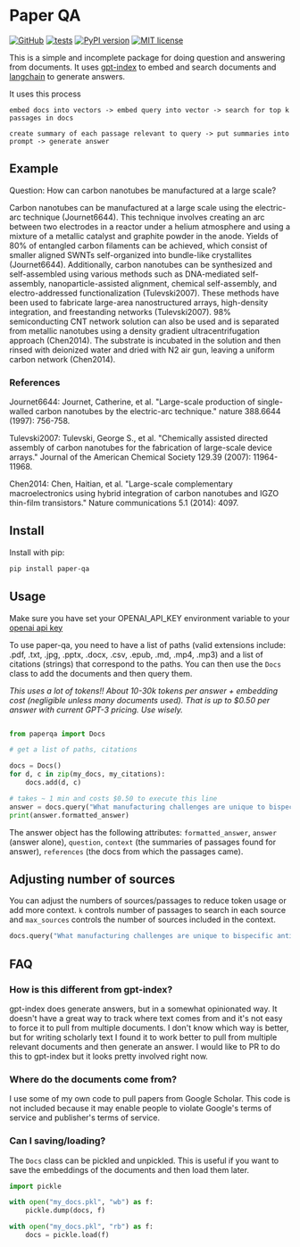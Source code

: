 # Paper QA

[![GitHub](https://img.shields.io/badge/github-%23121011.svg?style=for-the-badge&logo=github&logoColor=white)](https://github.com/whitead/paper-qa)
[![tests](https://github.com/whitead/paper-qa/actions/workflows/tests.yml/badge.svg)](https://github.com/whitead/paper-qa)
[![PyPI version](https://badge.fury.io/py/paper-qa.svg)](https://badge.fury.io/py/paper-qa)
[![MIT license](https://img.shields.io/badge/License-MIT-blue.svg)](https://lbesson.mit-license.org/)

This is a simple and incomplete package for doing question and answering from
documents. It uses [gpt-index](https://github.com/jerryjliu/gpt_index) to
embed and search documents and [langchain](https://github.com/hwchase17/langchain) to
generate answers.

It uses this process

```
embed docs into vectors -> embed query into vector -> search for top k passages in docs

create summary of each passage relevant to query -> put summaries into prompt -> generate answer
```

## Example

Question: How can carbon nanotubes be manufactured at a large scale?

Carbon nanotubes can be manufactured at a large scale using the electric-arc technique (Journet6644). This technique involves creating an arc between two electrodes in a reactor under a helium atmosphere and using a mixture of a metallic catalyst and graphite powder in the anode. Yields of 80% of entangled carbon filaments can be achieved, which consist of smaller aligned SWNTs self-organized into bundle-like crystallites (Journet6644). Additionally, carbon nanotubes can be synthesized and self-assembled using various methods such as DNA-mediated self-assembly, nanoparticle-assisted alignment, chemical self-assembly, and electro-addressed functionalization (Tulevski2007). These methods have been used to fabricate large-area nanostructured arrays, high-density integration, and freestanding networks (Tulevski2007). 98% semiconducting CNT network solution can also be used and is separated from metallic nanotubes using a density gradient ultracentrifugation approach (Chen2014). The substrate is incubated in the solution and then rinsed with deionized water and dried with N2 air gun, leaving a uniform carbon network (Chen2014).

### References

Journet6644: Journet, Catherine, et al. "Large-scale production of single-walled carbon nanotubes by the electric-arc technique." nature 388.6644 (1997): 756-758.

Tulevski2007: Tulevski, George S., et al. "Chemically assisted directed assembly of carbon nanotubes for the fabrication of large-scale device arrays." Journal of the American Chemical Society 129.39 (2007): 11964-11968.

Chen2014: Chen, Haitian, et al. "Large-scale complementary macroelectronics using hybrid integration of carbon nanotubes and IGZO thin-film transistors." Nature communications 5.1 (2014): 4097.

## Install

Install with pip:

```bash
pip install paper-qa
```

## Usage

Make sure you have set your OPENAI_API_KEY environment variable to your [openai api key](https://platform.openai.com/account/api-keys)

To use paper-qa, you need to have a list of paths (valid extensions include: .pdf, .txt, .jpg, .pptx, .docx, .csv, .epub, .md, .mp4, .mp3) and a list of citations (strings) that correspond to the paths. You can then use the `Docs` class to add the documents and then query them.

*This uses a lot of tokens!! About 10-30k tokens per answer + embedding cost (negligible unless many documents used). That is up to $0.50 per answer with current GPT-3 pricing. Use wisely.*

```python

from paperqa import Docs

# get a list of paths, citations

docs = Docs()
for d, c in zip(my_docs, my_citations):
    docs.add(d, c)

# takes ~ 1 min and costs $0.50 to execute this line
answer = docs.query("What manufacturing challenges are unique to bispecific antibodies?")
print(answer.formatted_answer)
```

The answer object has the following attributes: `formatted_answer`, `answer` (answer alone), `question`, `context` (the summaries of passages found for answer), `references` (the docs from which the passages came).

## Adjusting number of sources

You can adjust the numbers of sources/passages to reduce token usage or add more context. `k` controls number of passages to search in each source and `max_sources` controls the number of sources included in the context.

```python
docs.query("What manufacturing challenges are unique to bispecific antibodies?", k = 1, max_sources = 3)
```

## FAQ

### How is this different from gpt-index?

gpt-index does generate answers, but in a somewhat opinionated way. It doesn't have a great way to track where text comes from and it's not easy to force it to pull from multiple documents. I don't know which way is better, but for writing scholarly text I found it to work better to pull from multiple relevant documents and then generate an answer. I would like to PR to do this to gpt-index but it looks pretty involved right now.

### Where do the documents come from?

I use some of my own code to pull papers from Google Scholar. This code is not included because it may enable people to violate Google's terms of service and publisher's terms of service.

### Can I saving/loading?

The `Docs` class can be pickled and unpickled. This is useful if you want to save the embeddings of the documents and then load them later.

```python
import pickle

with open("my_docs.pkl", "wb") as f:
    pickle.dump(docs, f)

with open("my_docs.pkl", "rb") as f:
    docs = pickle.load(f)
```
